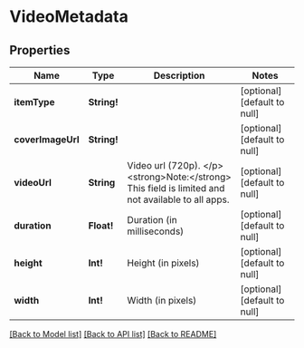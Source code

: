 # VideoMetadata

## Properties
Name | Type | Description | Notes
------------ | ------------- | ------------- | -------------
**itemType** | **String!** |  | [optional] [default to null]
**coverImageUrl** | **String!** |  | [optional] [default to null]
**videoUrl** | **String** | Video url (720p). &lt;/p&gt;&lt;strong&gt;Note:&lt;/strong&gt; This field is limited and not available to all apps. | [optional] [default to null]
**duration** | **Float!** | Duration (in milliseconds) | [optional] [default to null]
**height** | **Int!** | Height (in pixels) | [optional] [default to null]
**width** | **Int!** | Width (in pixels) | [optional] [default to null]

[[Back to Model list]](../README.md#documentation-for-models) [[Back to API list]](../README.md#documentation-for-api-endpoints) [[Back to README]](../README.md)


